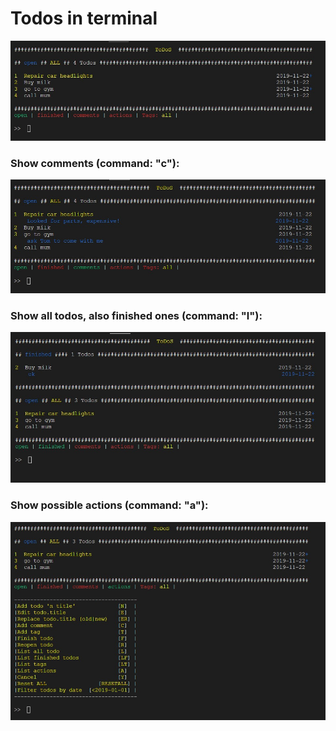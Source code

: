# Todos in terminal
![alt text](screenshot0.jpg)

### Show comments (command: "c"):
![alt text](screenshot1.jpg)

### Show all todos, also finished ones (command: "l"):
![alt text](screenshot2.jpg)

### Show possible actions (command: "a"):
![alt text](screenshot3.jpg)

